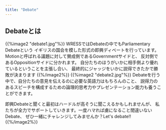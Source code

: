 ```yaml
---
title: "Debate"
---
```

## Debateとは
{{%image2 "debate1.jpg"%}}
WRESSではDebateの中でもParliamentary Debateという
イギリスの国会を模した形式の即興ディベートを行っています。
Motionと呼ばれる議題に対して賛成側であるGovernmentサイドと、
反対側であるOppositionサイドに分かれます。
自分たちのほうがいかに相手側より優れているということを主張し合い、
最終的にジャッジをいかに説得できたかで勝敗が決まります
{{%/image2%}}
{{%image2 "debate2.jpg"%}}
Debateを行う中で、自分たちの意見を伝えるのに必要な英語力はもちろんのこと、
説得力のあるスピーチを構成するための論理的思考力やプレゼンテーション能力も養うことができます。

即興Debateと聞くと最初はハードルが高そうに聞こえるかもしれませんが、
私たちが全力でサポートしていきます。一度ハマれば虜になること間違いないDebate、
ぜひ一緒にチャレンジしてみませんか？Let's debate!!
{{%/image2%}}